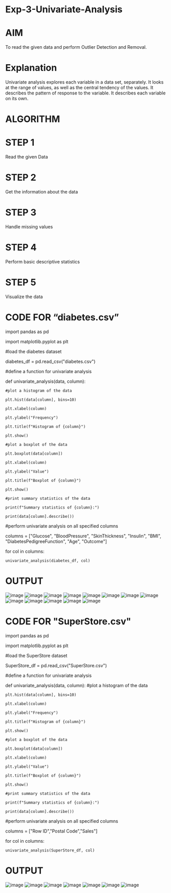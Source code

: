 # Exp-3-Univariate-Analysis

# AIM

To read the given data and perform Outlier Detection and Removal.

# Explanation

Univariate analysis explores each variable in a data set, separately. It looks at the range of values, as well as the central tendency of the values. It describes the pattern of response to the variable. It describes each variable on its own.
# ALGORITHM

# STEP 1

Read the given Data

# STEP 2

Get the information about the data

# STEP 3

Handle missing values

# STEP 4

Perform basic descriptive statistics

# STEP 5

Visualize the data

# CODE FOR “diabetes.csv”

import pandas as pd

import matplotlib.pyplot as plt

#load the diabetes dataset

diabetes_df = pd.read_csv("diabetes.csv")

#define a function for univariate analysis

def univariate_analysis(data, column):

    #plot a histogram of the data
    
    plt.hist(data[column], bins=10)
    
    plt.xlabel(column)
    
    plt.ylabel("Frequency")
    
    plt.title(f"Histogram of {column}")
    
    plt.show()

    #plot a boxplot of the data
    
    plt.boxplot(data[column])
    
    plt.xlabel(column)
    
    plt.ylabel("Value")
    
    plt.title(f"Boxplot of {column}")
    
    plt.show()

    #print summary statistics of the data
    
    print(f"Summary statistics of {column}:")
    
    print(data[column].describe())

#perform univariate analysis on all specified columns

columns = ["Glucose", "BloodPressure", "SkinThickness", "Insulin", "BMI", "DiabetesPedigreeFunction", "Age", "Outcome"]

for col in columns:

    univariate_analysis(diabetes_df, col)
    
# OUTPUT
![image](https://user-images.githubusercontent.com/91734840/230855369-b966017d-4782-47a9-b46b-278fa1537442.png)
![image](https://user-images.githubusercontent.com/91734840/230855499-6716b7c7-5b7d-4d19-8f5c-2d5df37dea60.png)
![image](https://user-images.githubusercontent.com/91734840/230855537-a2d976cc-1fc1-4d2f-8bc6-42cc0301bc92.png)
![image](https://user-images.githubusercontent.com/91734840/230855581-f14f3eb5-dab8-4266-b709-3e2a33963940.png)
![image](https://user-images.githubusercontent.com/91734840/230855602-b186aaba-1696-4583-9222-1b64cdff86b7.png)
![image](https://user-images.githubusercontent.com/91734840/230855621-c8282318-ad17-40a2-97db-cfef00752f39.png)
![image](https://user-images.githubusercontent.com/91734840/230855639-3da5ca9f-67fb-454b-a89c-4756ed809c7a.png)
![image](https://user-images.githubusercontent.com/91734840/230855651-f2cddc54-a16a-49a7-8573-3fe4151523c2.png)
![image](https://user-images.githubusercontent.com/91734840/230855672-f6d7ac55-1927-4f5d-940a-a954a1fc2239.png)
![image](https://user-images.githubusercontent.com/91734840/230855694-07bdd877-c6fc-4a55-b67c-db2b1e625e66.png)
![image](https://user-images.githubusercontent.com/91734840/230855709-238b0c7a-a28e-41d8-9738-ba2de1d60bbe.png)
![image](https://user-images.githubusercontent.com/91734840/230867638-5279abfd-e462-4258-ab42-7a0fc387a23b.png)
![image](https://user-images.githubusercontent.com/91734840/230867668-9637e5c8-f6e0-4561-9060-9a9bee2dc01e.png)


 # CODE FOR "SuperStore.csv"

import pandas as pd

import matplotlib.pyplot as plt

#load the SuperStore dataset

SuperStore_df = pd.read_csv("SuperStore.csv")

#define a function for univariate analysis

def univariate_analysis(data, column):
    #plot a histogram of the data
    
    plt.hist(data[column], bins=10)
    
    plt.xlabel(column)
    
    plt.ylabel("Frequency")
    
    plt.title(f"Histogram of {column}")
    
    plt.show()

    #plot a boxplot of the data
    
    plt.boxplot(data[column])
    
    plt.xlabel(column)
    
    plt.ylabel("Value")
    
    plt.title(f"Boxplot of {column}")
    
    plt.show()

    #print summary statistics of the data
    
    print(f"Summary statistics of {column}:")
    
    print(data[column].describe())

#perform univariate analysis on all specified columns

columns = ["Row ID","Postal Code","Sales"]

for col in columns:

    univariate_analysis(SuperStore_df, col)

# OUTPUT
![image](https://user-images.githubusercontent.com/91734840/230867940-19505813-3296-46cb-bbe3-de0a95fc1081.png)
![image](https://user-images.githubusercontent.com/91734840/230868039-b357408c-f527-48d9-8614-6db1a378ae7c.png)
![image](https://user-images.githubusercontent.com/91734840/230868052-de876301-85c9-4d4e-9ce9-10b4a90fd9cf.png)
![image](https://user-images.githubusercontent.com/91734840/230868069-e056178a-989e-488b-95a5-94626c952204.png)
![image](https://user-images.githubusercontent.com/91734840/230868085-0dba285c-752b-46ae-96bd-510a7516d0a5.png)
![image](https://user-images.githubusercontent.com/91734840/230868108-50a54754-2d8b-44cc-92fc-02edf28a2f5b.png)
![image](https://user-images.githubusercontent.com/91734840/230868127-b4f95ed3-8a23-438d-8c0e-aa1f88d49258.png)


